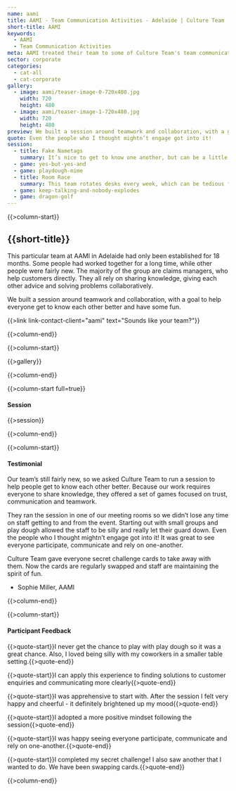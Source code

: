 ```yaml
---
name: aami
title: AAMI - Team Communication Activities - Adelaide | Culture Team
short-title: AAMI
keywords: 
  - AAMI
  - Team Communication Activities
meta: AAMI treated their team to some of Culture Team's team communication activities. If you're interested in trying our games, get in touch today! 
sector: corporate
categories:
  - cat-all
  - cat-corporate
gallery:
  - image: aami/teaser-image-0-720x480.jpg
    width: 720
    height: 480
  - image: aami/teaser-image-1-720x480.jpg
    width: 720
    height: 480
preview: We built a session around teamwork and collaboration, with a goal to help everyone get to know each other better and have some fun.
quote: Even the people who I thought mightn’t engage got into it!
session:
  - title: Fake Nametags
    summary: It’s nice to get to know one another, but can be a little awkward when you feel like you should already know someone’s name. In this game, we give participants the opportunity to introduce themselves - or - the fictional character they’ve decided to be today. It’s a lighthearted way to give everyone in the room a name and a voice.
  - game: yes-but-yes-and
  - game: playdough-mime
  - title: Room Race
    summary: This team rotates desks every week, which can be tedious for some. We created a game to help them turn a boring task into a game to boost their energy and productivity. We turned the room layout into a puzzle and had teams race to put their furniture back into place. We then challenged them to come up with their own way to gamify a mundane task.
  - game: keep-talking-and-nobody-explodes
  - game: dragon-golf
---
```

{{>column-start}}

## {{short-title}}

This particular team at AAMI in Adelaide had only been established for 18 months. Some people had worked together for a long time, while other people were fairly new. The majority of the group are claims managers, who help customers directly. They all rely on sharing knowledge, giving each other advice and solving problems collaboratively.

We built a session around teamwork and collaboration, with a goal to help everyone get to know each other better and have some fun.

{{>link link-contact-client="aami" text="Sounds like your team?"}}

{{>column-end}}

{{>column-start}}

{{>gallery}}

{{>column-end}}

{{>column-start full=true}}

#### Session

{{>session}}

{{>column-end}}

{{>column-start}}

#### Testimonial

Our team’s still fairly new, so we asked Culture Team to run a session to help people get to know each other better. Because our work requires everyone to share knowledge, they offered a set of games focused on trust, communication and teamwork.

They ran the session in one of our meeting rooms so we didn’t lose any time on staff getting to and from the event. Starting out with small groups and play dough allowed the staff to be silly and really let their guard down. Even the people who I thought mightn’t engage got into it! It was great to see everyone participate, communicate and rely on one-another.

Culture Team gave everyone secret challenge cards to take away with them. Now the cards are regularly swapped and staff are maintaining the spirit of fun.

* Sophie Miller, AAMI

{{>column-end}}

{{>column-start}}

#### Participant Feedback

{{>quote-start}}I never get the chance to play with play dough so it was a great chance. Also, I loved being silly with my coworkers in a smaller table setting.{{>quote-end}}

{{>quote-start}}I can apply this experience to finding solutions to customer enquiries and communicating more clearly{{>quote-end}}

{{>quote-start}}I was apprehensive to start with. After the session I felt very happy and cheerful - it definitely brightened up my mood{{>quote-end}}

{{>quote-start}}I adopted a more positive mindset following the session{{>quote-end}}

{{>quote-start}}I was happy seeing everyone participate, communicate and rely on one-another.{{>quote-end}}

{{>quote-start}}I completed my secret challenge! I also saw another that I wanted to do. We have been swapping cards.{{>quote-end}}

{{>column-end}}